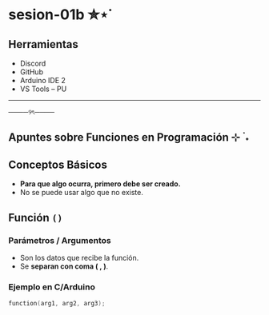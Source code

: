 # sesion-01b ✮⋆˙

## Herramientas

* Discord
* GitHub
* Arduino IDE 2
* VS Tools – PU

***

────୨ৎ────

## Apuntes sobre Funciones en Programación ⊹ ࣪ ˖

## Conceptos Básicos

* **Para que algo ocurra, primero debe ser creado.**  
* No se puede usar algo que no existe.
  
## Función `()`

### Parámetros / Argumentos

* Son los datos que recibe la función.
* Se **separan con coma ( , )**.

### Ejemplo en C/Arduino

```cpp
function(arg1, arg2, arg3); 
```
